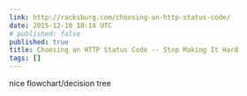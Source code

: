 ```yaml
---
link: http://racksburg.com/choosing-an-http-status-code/
date: 2015-12-10 18:14 UTC
# published: false
published: true
title: Choosing an HTTP Status Code -- Stop Making It Hard
tags: []
---
```


nice flowchart/decision tree
